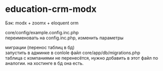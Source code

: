 # education-crm-modx

Бэк: modx + zoomx + eloquent orm

core/config/example.config.inc.php    
переименовать на config.inc.php, изменить параметры

миграции (перенос таблиц в бд)    
запустить в админке в conlole файл core/app/db/migrations.php    
таблица с компаниями не перенесётся, нужно добавить в этот файл по аналогии. на хостинге в бд она есть.
